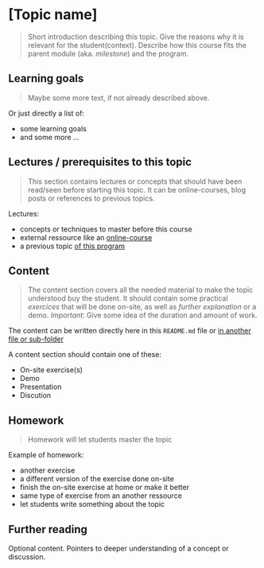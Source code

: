 # [Topic name]
> Short introduction describing this topic. Give the reasons why it is relevant for the student(context). Describe how this course fits the parent module (aka. _milestone_) and the program. 

## Learning goals
> Maybe some more text, if not already described above.

Or just directly a list of: 
* some learning goals
* and some more ...
 
## Lectures / prerequisites to this topic
> This section contains lectures or concepts that should have been read/seen before starting this topic. It can be online-courses, blog posts or references to previous topics.

Lectures: 
* concepts or techniques to master before this course
* external ressource like an [online-course](https://example.com/a-course-that-does-not-exist) 
* a previous topic [of this program](https://github.com/WeIgniteTech/the-weignitetech-program/a-topic/lecture-1/page-does-not-exist-yet)

## Content
> The content section covers all the needed material to make the topic understood buy the student. It should contain some practical *exercices* that will be done on-site, as well as _further explanation_ or a demo. 
> *Important*: Give some idea of the duration and amount of work.

The content can be written directly here in this `README.md` file or [in another file or sub-folder](https://github.com/WeIgniteTech/the-weignitetech-program/a-topic/a-sub-topic-section/page-does-not-exist-yet)

A content section should contain one of these: 
* On-site exercise(s)
* Demo
* Presentation
* Discution

## Homework
> Homework will let students master the topic 

Example of homework:
* another exercise
* a different version of the exercise done on-site
* finish the on-site exercise at home or make it better
* same type of exercise from an another ressource 
* let students write something about the topic 

## Further reading
Optional content. Pointers to deeper understanding of a concept or discussion. 

